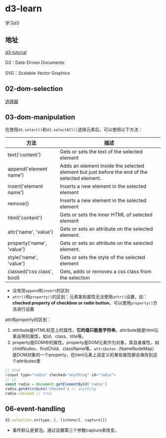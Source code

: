 # d3-learn
学习d3

## 地址

[d3-tutorial](https://www.tutorialsteacher.com/d3js)



D3：Data-Driven Documents

SVG：Scalable Vector Graphics


## 02-dom-selection
[选择器](https://www.w3.org/TR/selectors-3/)

## 03-dom-manipulation

在使用`d3.select()`和`d3.selectAll()`选择元素后，可以使用以下方法：

| 方法                       | 描述                                                         |
| -------------------------- | ------------------------------------------------------------ |
| text('content')            | Gets or sets the text of the selected element                |
| append('element name')     | Adds an element inside the selected element but just before the end of the selected element. |
| insert('element name')     | Inserts a new element in the selected element                |
| remove()                   | Inserts a new element in the selected element                |
| html('content')            | Gets or sets the inner HTML of selected element              |
| attr('name', 'value')      | Gets or sets an attribute on the selected element.           |
| property('name', 'value')  | Gets or sets an attribute on the selected element.           |
| style('name', 'value')     | Gets or sets the style of the selected element               |
| classed('css class', bool) | Gets, adds or removes a css class from the selection         |

- 没发现`append`和`insert`的区别
- `attr()`和`property()`的区别：元素某些属性无法使用`attr()`设置，如：**checked property of checkbox or radio button**，可以使用`property()`方法进行设置

attr和property的区别：

1. attribute是HTML标签上的属性，**它的值只能是字符串**。attribute就是html元素自带的属性，如id、class、title等。
2. property是DOM中的属性。property是DOM元素作为对象，其自身属性，如childNodes、firstChild、className等。`attributes`（NameNodeMap）是DOM对象的一个property，在html元素上自定义的某些属性都会保存到这个attributes里

```js
// html
<input type="radio" checked="anything" id="radio">
// js
const radio = document.getElementById('radio')
radio.getAttribute('checked') // anything
radio.checked // true
```



## 06-event-handling

```js
d3.selection.on(type, [, listener[, capture]])
```

- 事件默认是冒泡。通过设置第三个参数capture来改变。